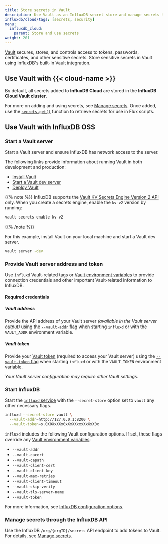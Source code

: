 ```yaml
---
title: Store secrets in Vault
description: Use Vault as an InfluxDB secret store and manage secrets through the in InfluxDB API.
influxdb/cloud/tags: [secrets, security]
menu:
  influxdb_cloud:
    parent: Store and use secrets
weight: 201
---
```


[Vault](https://www.vaultproject.io/) secures, stores, and controls access
to tokens, passwords, certificates, and other sensitive secrets.
Store sensitive secrets in Vault using InfluxDB's built-in Vault integration.

## Use Vault with {{< cloud-name >}}

By default, all secrets added to **InfluxDB Cloud** are stored in the
**InfluxDB Cloud Vault cluster**.

For more on adding and using secrets, see [Manage secrets](/influxdb/cloud/security/secrets/manage-secrets/).
Once added, use the [`secrets.get()`](/influxdb/cloud/reference/flux/stdlib/secrets/get/) function to retrieve secrets for use in Flux scripts.

## Use Vault with InfluxDB OSS

### Start a Vault server

Start a Vault server and ensure InfluxDB has network access to the server.

The following links provide information about running Vault in both development and production:

- [Install Vault](https://learn.hashicorp.com/vault/getting-started/install)
- [Start a Vault dev server](https://learn.hashicorp.com/vault/getting-started/dev-server)
- [Deploy Vault](https://learn.hashicorp.com/vault/getting-started/deploy)

{{% note %}}
InfluxDB supports the [Vault KV Secrets Engine Version 2 API](https://www.vaultproject.io/api/secret/kv/kv-v2.html) only.
When you create a secrets engine, enable the `kv-v2` version by running:

```js
vault secrets enable kv-v2
```
{{% /note %}}

For this example, install Vault on your local machine and start a Vault dev server.

```sh
vault server -dev
```

### Provide Vault server address and token

Use `influxd` Vault-related tags or [Vault environment variables](https://www.vaultproject.io/docs/commands/index.html#environment-variables)
to provide connection credentials and other important Vault-related information to InfluxDB.

#### Required credentials

##### Vault address
Provide the API address of your Vault server _(available in the Vault server output)_
using the [`--vault-addr` flag](/influxdb/cloud/reference/config-options/#vault-addr) when
starting `influxd` or with the `VAULT_ADDR` environment variable.

##### Vault token
Provide your [Vault token](https://learn.hashicorp.com/vault/getting-started/authentication)
(required to access your Vault server) using the [`--vault-token` flag](/influxdb/cloud/reference/config-options/#vault-token)
when starting `influxd` or with the `VAULT_TOKEN` environment variable.

_Your Vault server configuration may require other Vault settings._

### Start InfluxDB

Start the [`influxd` service](/influxdb/cloud/reference/cli/influxd/) with the `--secret-store`
option set to `vault` any other necessary flags.

```bash
influxd --secret-store vault \
  --vault-addr=http://127.0.0.1:8200 \
  --vault-token=s.0X0XxXXx0xXxXXxxxXxXxX0x
```

`influxd` includes the following Vault configuration options.
If set, these flags override any [Vault environment variables](https://www.vaultproject.io/docs/commands/index.html#environment-variables):

- `--vault-addr`
- `--vault-cacert`
- `--vault-capath`
- `--vault-client-cert`
- `--vault-client-key`
- `--vault-max-retries`
- `--vault-client-timeout`
- `--vault-skip-verify`
- `--vault-tls-server-name`
- `--vault-token`

For more information, see [InfluxDB configuration options](/influxdb/cloud/reference/config-options/).

### Manage secrets through the InfluxDB API
Use the InfluxDB `/org/{orgID}/secrets` API endpoint to add tokens to Vault.
For details, see [Manage secrets](/influxdb/cloud/security/secrets/manage-secrets/).
